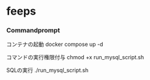 # feeps

### Commandprompt

コンテナの起動
docker compose up -d

コマンドの実行権限付与
chmod +x run_mysql_script.sh

SQLの実行
./run_mysql_script.sh
